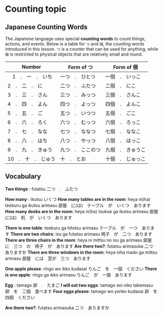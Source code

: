 # Counting topic

## Japanese Counting Words

The Japanese language uses special **counting words** to count things, actions, and events. Below is a table for `つ` and `個`, the counting words introduced in this lesson.
`つ` is a counter that can be used for anything, while `個` is restricted to physical objects that are relatively small and round.

| Number | Form of つ | Form of 個 |
| --- | --- | --- |
|　1　.　一　.　いち | 一つ　.　ひとつ | 一個　.　いっこ |
| 2　.　二　.　に | 二つ　.　ふたつ | 二個　.　にこ |
| 3　.　三　.　さん | 三つ　.　みっつ | 三個　.　さんこ |
| 4　.　四　.　よん | 四つ　.　よっつ | 四個　.　よんこ |
| 5　.　五　.　ご | 五つ　.　いつつ | 五個　.　ごこ |
| 6　.　六　.　ろく | 六つ　.　むっつ | 六個　.　ろっこ |
| 7　.　七　.　なな | 七つ　.　ななつ | 七個　.　ななこ |
| 8　.　八　.　はち | 八つ　.　やっつ | 八個　.　はっこ |
| 9　.　九　.　きゅう | 九つ　.　ここのつ | 九個　.　きゅうこ |
| 10　.　十　.　じゅう | 十　.　とお | 十個　.　じゅっこ |

## Vocabulary

**Two things**
: futatsu 二つ　.　ふたつ

**How many**
: ikutsu いくつ
**How many tables are in the room**: heya ni(ha) teeburu ga ikutsu arimasu 部屋　に(は)　テーブル　が　いくつ　あります
**How many desks are in the room**: heya ni(ha) tsukue ga ikutsu arimasu 部屋　に(は)　机　が　いくつ　あります

**There is one table**: teeburu ga hitotsu arimasu テーブル　が　一つ　あります
**There are two chairs**: isu ga futatsu arimasu 椅子　が　二つ　あります
**There are three chairs in the room**: heya ni mittsu no isu ga arimasu 部屋　に　三つ　の　椅子　が　あります
**Are there two?**: futatsu arimasuka 二つ　ありますか
**There are three windows in the room**: heya niha mado ga mittsu arimasu 部屋　には　窓が　三つ　あります

**One apple please**: ringo wo ikko kudasai りんご　を　一個　ください
**There is one apple**: ringo ga ikko arimasu りんご　が　一個　あります

**Egg**
: tamago 卵　.　たまご
**I will eat two eggs**: tamago wo niko tabemasu 卵　を　二個　食べます
**Four eggs please**: tamago wo yonko kudasai 卵　を　四個　ください

**Are there two?**: futatsu arimasuka 二つ　ありますか